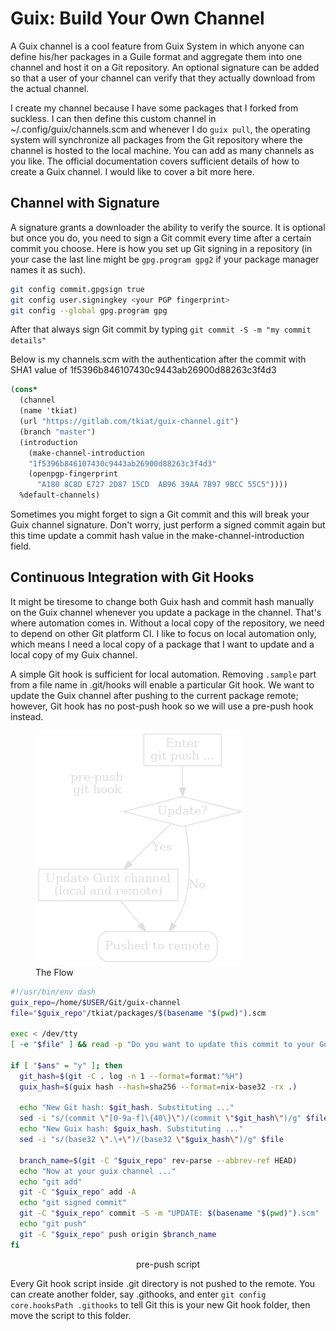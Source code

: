 # Guix: Build Your Own Channel

A Guix channel is a cool feature from Guix System in which anyone can define his/her packages in a Guile format and aggregate them into one channel and host it on a Git repository. An optional signature can be added so that a user of your channel can verify that they actually download from the actual channel.

I create my channel because I have some packages that I forked from suckless. I can then define this custom channel in ~/.config/guix/channels.scm and whenever I do `guix pull`, the operating system will synchronize all packages from the Git repository where the channel is hosted to the local machine. You can add as many channels as you like. The official documentation covers sufficient details of how to create a Guix channel. I would like to cover a bit more here.

## Channel with Signature

A signature grants a downloader the ability to verify the source. It is optional but once you do, you need to sign a Git commit every time after a certain commit you choose. Here is how you set up Git signing in a repository (in your case the last line might be `gpg.program gpg2` if your package manager names it as such).

```bash
git config commit.gpgsign true
git config user.signingkey <your PGP fingerprint>
git config --global gpg.program gpg
```

After that always sign Git commit by typing `git commit -S -m "my commit details"`

Below is my channels.scm with the authentication after the commit with SHA1 value of 1f5396b846107430c9443ab26900d88263c3f4d3

```scheme
(cons*
  (channel
  (name 'tkiat)
  (url "https://gitlab.com/tkiat/guix-channel.git")
  (branch "master")
  (introduction
    (make-channel-introduction
    "1f5396b846107430c9443ab26900d88263c3f4d3"
    (openpgp-fingerprint
      "A180 8C8D E727 2D87 15CD  AB96 39AA 7B97 9BCC 55C5"))))
  %default-channels)
```

Sometimes you might forget to sign a Git commit and this will break your Guix channel signature. Don't worry, just perform a signed commit again but this time update a commit hash value in the make-channel-introduction field.

## Continuous Integration with Git Hooks

It might be tiresome to change both Guix hash and commit hash manually on the Guix channel whenever you update a package in the channel. That's where automation comes in. Without a local copy of the repository, we need to depend on other Git platform CI. I like to focus on local automation only, which means I need a local copy of a package that I want to update and a local copy of my Guix channel.

A simple Git hook is sufficient for local automation. Removing `.sample` part from a file name in .git/hooks will enable a particular Git hook. We want to update the Guix channel after pushing to the current package remote; however, Git hook has no post-push hook so we will use a pre-push hook instead.

<figure>
  <img src="https://raw.githubusercontent.com/tkiat/my-writings-public/main/blog-data/image/guix-channel-git_hook.png" alt="git hook flow" style="background-color: black">
  <figcaption>The Flow</figcaption>
</figure>

```bash
#!/usr/bin/env dash
guix_repo=/home/$USER/Git/guix-channel
file="$guix_repo"/tkiat/packages/$(basename "$(pwd)").scm

exec < /dev/tty
[ -e "$file" ] && read -p "Do you want to update this commit to your Guix channel (auto-commit and push it)? (y or anything else): " -r ans

if [ "$ans" = "y" ]; then
  git_hash=$(git -C . log -n 1 --format=format:"%H")
  guix_hash=$(guix hash --hash=sha256 --format=nix-base32 -rx .)

  echo "New Git hash: $git_hash. Substituting ..."
  sed -i "s/(commit \"[0-9a-f]\{40\}\")/(commit \"$git_hash\")/g" $file
  echo "New Guix hash: $guix_hash. Substituting ..."
  sed -i "s/(base32 \".\+\")/(base32 \"$guix_hash\")/g" $file

  branch_name=$(git -C "$guix_repo" rev-parse --abbrev-ref HEAD)
  echo "Now at your guix channel ..."
  echo "git add"
  git -C "$guix_repo" add -A
  echo "git signed commit"
  git -C "$guix_repo" commit -S -m "UPDATE: $(basename "$(pwd)").scm"
  echo "git push"
  git -C "$guix_repo" push origin $branch_name
fi
```

<center>pre-push script</center>

Every Git hook script inside .git directory is not pushed to the remote. You can create another folder, say .githooks, and enter `git config core.hooksPath .githooks` to tell Git this is your new Git hook folder, then move the script to this folder.
